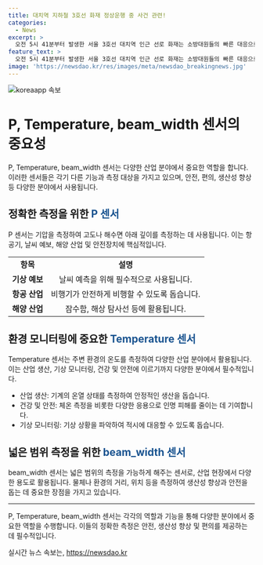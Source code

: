 ```yaml
---
title: 대치역 지하철 3호선 화재 정상운행 중 사건 관련!
categories:
  - News
excerpt: >
  오전 5시 41분부터 발생한 서울 3호선 대치역 인근 선로 화재는 소방대원들의 빠른 대응으로 6시 39분에 진압되었습니다. 화재는 궤도 작업용 모터카의 엔진 배터리에서 발생했으나, 다행히 인명 피해는 없었습니다. 열차 운행은 일시 중단되었다가 5시 41분부터 재개되었으며, 대치역은 연기를 빼내는 작업으로 6시 15분까지 무정차 통과했습니다. (총 145자)
feature_text: >
  오전 5시 41분부터 발생한 서울 3호선 대치역 인근 선로 화재는 소방대원들의 빠른 대응으로 6시 39분에 진압되었습니다. 화재는 궤도 작업용 모터카의 엔진 배터리에서 발생했으나, 다행히 인명 피해는 없었습니다. 열차 운행은 일시 중단되었다가 5시 41분부터 재개되었으며, 대치역은 연기를 빼내는 작업으로 6시 15분까지 무정차 통과했습니다. (총 145자)
image: 'https://newsdao.kr/res/images/meta/newsdao_breakingnews.jpg'
---
```


<p><img src="https://newsdao.kr/res/images/meta/newsdao_breakingnews.jpg" alt="koreaapp 속보" /></p>

<h1>P, Temperature, beam_width 센서의 중요성</h1>

<p data-ke-size="size16">P, Temperature, beam_width 센서는 다양한 산업 분야에서 중요한 역할을 합니다. 이러한 센서들은 각기 다른 기능과 측정 대상을 가지고 있으며, 안전, 편의, 생산성 향상 등 다양한 분야에서 사용됩니다.</p>

<h2>정확한 측정을 위한 <b><span style="color: #1a5490;">P 센서</span></b></h2>

<p data-ke-size="size16">P 센서는 기압을 측정하여 고도나 해수면 아래 깊이를 측정하는 데 사용됩니다. 이는 항공기, 날씨 예보, 해양 산업 및 안전장치에 핵심적입니다.</p>

<table>
  <tr>
    <td style="text-align: center; height: 17px;"><b>항목</b></td>
    <td style="text-align: center; height: 17px;"><b>설명</b></td>
  </tr>
  <tr>
    <td style="text-align: center; height: 17px;"><b>기상 예보</b></td>
    <td style="text-align: center; height: 17px;">날씨 예측을 위해 필수적으로 사용됩니다.</td>
  </tr>
  <tr>
    <td style="text-align: center; height: 17px;"><b>항공 산업</b></td>
    <td style="text-align: center; height: 17px;">비행기가 안전하게 비행할 수 있도록 돕습니다.</td>
  </tr>
  <tr>
    <td style="text-align: center; height: 17px;"><b>해양 산업</b></td>
    <td style="text-align: center; height: 17px;">잠수함, 해상 탐사선 등에 활용됩니다.</td>
  </tr>
</table>

<h2>환경 모니터링에 중요한 <b><span style="color: #1a5490;">Temperature 센서</span></b></h2>

<p data-ke-size="size16">Temperature 센서는 주변 환경의 온도를 측정하여 다양한 산업 분야에서 활용됩니다. 이는 산업 생산, 기상 모니터링, 건강 및 안전에 이르기까지 다양한 분야에서 필수적입니다.</p>

<ul>
  <li>산업 생산: 기계의 온열 상태를 측정하여 안정적인 생산을 돕습니다.</li>
  <li>건강 및 안전: 체온 측정을 비롯한 다양한 응용으로 인명 피해를 줄이는 데 기여합니다.</li>
  <li>기상 모니터링: 기상 상황을 파악하여 적시에 대응할 수 있도록 돕습니다.</li>
</ul>

<h2>넓은 범위 측정을 위한 <b><span style="color: #1a5490;">beam_width 센서</span></b></h2>

<p data-ke-size="size16">beam_width 센서는 넓은 범위의 측정을 가능하게 해주는 센서로, 산업 현장에서 다양한 용도로 활용됩니다. 물체나 환경의 거리, 위치 등을 측정하여 생산성 향상과 안전을 돕는 데 중요한 장점을 가지고 있습니다.</p>

<hr>

<p data-ke-size="size16">P, Temperature, beam_width 센서는 각각의 역할과 기능을 통해 다양한 분야에서 중요한 역할을 수행합니다. 이들의 정확한 측정은 안전, 생산성 향상 및 편의를 제공하는 데 필수적입니다.</p>
실시간 뉴스 속보는, <a href="https://newsdao.kr" rel="dofollow">https://newsdao.kr</a>


